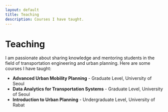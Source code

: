 ```yaml
---
layout: default
title: Teaching
description: Courses I have taught.
---
```


<h1>Teaching</h1>
<p>I am passionate about sharing knowledge and mentoring students in the field of transportation engineering and urban planning. Here are some courses I have taught:</p>
<ul>
  <li><b>Advanced Urban Mobility Planning</b> - Graduate Level, University of Seoul</li>
  <li><b>Data Analytics for Transportation Systems</b> - Graduate Level, University of Seoul</li>
  <li><b>Introduction to Urban Planning</b> - Undergraduate Level, University of Rabat</li>
</ul>
